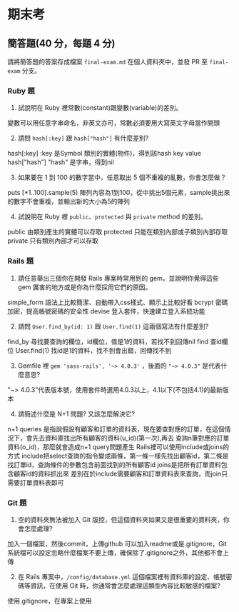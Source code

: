# 期末考

## 簡答題(40 分，每題 4 分)

請將簡答題的答案存成檔案 `final-exam.md` 在個人資料夾中，並發 PR 至 `final-exam` 分支。

### Ruby 題

1. 試說明在 Ruby 裡常數(constant)跟變數(variable)的差別。

變數可以用任意字串命名，非英文亦可，常數必須要用大寫英文字母當作開頭

2. 請問 `hash[:key]` 跟 `hash["hash"]` 有什麼差別?

hash[:key] :key 是Symbol 類別的實體(物件)，得到該hash key value
hash["hash"] "hash" 是字串，得到nil

3. 如果要在 1 到 100 的數字當中，任意取出 5 個不重複的亂數，你會怎麼做？

puts [*1..100].sample(5)
陣列內容為1到100，從中挑出5個元素，sample挑出來的數字不會重複，並輸出新的大小為5的陣列

4. 試說明在 Ruby 裡 `public`、`protected` 與 `private` method 的差別。

public 由類別產生的實體可以存取
protected 只能在類別內部或子類別內部存取
private 只有類別內部才可以存取

### Rails 題

1. 請任意舉出三個你在開發 Rails 專案時常用到的 gem，並說明你覺得這些 gem 厲害的地方或是你為什麼採用它們的原因。

simple_form 語法上比較簡潔、自動帶入css樣式、顯示上比較好看
bcrypt 密碼加密，提高帳號密碼的安全性
devise 登入套件，快速建立登入系統功能

2. 請問 `User.find_by(id: 1)` 跟 `User.find(1)` 這兩個寫法有什麼差別?

find_by 尋找要查詢的欄位，id欄位，值是1的資料，若找不到回傳nil
find 查id欄位 User.find(1) 找id是1的資料，找不到會出錯，回傳找不到

3. Gemfile 裡 `gem 'sass-rails', '~> 4.0.3'` ，後面的 `"~> 4.0.3"` 是代表什麼意思?

"~> 4.0.3"代表版本號，使用套件時選用4.0.3以上，4.1以下(不包括4.1)的最新版本

4. 請簡述什麼是 N+1 問題? 又該怎麼解決它?

n+1 queries 是指說假設有顧客和訂單的資料表，現在要查對應的訂單，在這個情況下，會先去資料庫找出所有顧客的資料(u_id)(第一次),再去   查詢n筆對應的訂單資料(o_id)，那麼就會造成n+1 query問題產生
    Rails裡可以使用include或joins的方式
        include把select查詢的指令變成兩條，第一條一樣先找出顧客id，第二條是找訂單id，查詢條件的參數包含前面找到的所有顧客id
        joins是把所有訂單資料包含顧客id的資料抓出來
        差別在於include需要顧客和訂單資料表來查詢，而join只需要訂單資料表即可

### Git 題

1. 空的資料夾無法被加入 Git 版控，但這個資料夾如果又是很重要的資料夾，你會怎麼處理?

加入一個檔案，然後commit，上傳github
可以加入readme或是.gitignore，Git系統檔可以設定忽略什麼檔案不要上傳，確保除了.gitignore之外，其他都不會上傳

2. 在 Rails 專案中，`/config/database.yml` 這個檔案裡有資料庫的設定、帳號密碼等資訊，在使用 Git 時，你通常會怎麼處理這類型內容比較敏感的檔案?

使用.gitignore，在專案上使用
